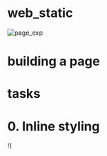 # web_static 

![page_exp](https://s3.amazonaws.com/intranet-projects-files/concepts/74/hbnb_step1.png)

# building a page 
# tasks 

# 0. Inline styling
!(
